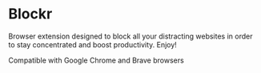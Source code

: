 # Blockr

Browser extension designed to block all your distracting websites in order to stay concentrated and boost productivity. Enjoy!

Compatible with Google Chrome and Brave browsers
